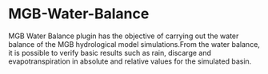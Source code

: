# MGB-Water-Balance
MGB Water Balance plugin has the objective of carrying out the water balance of the MGB hydrological model simulations.From the water balance, it is possible to verify basic results such as rain, discarge and evapotranspiration in absolute and relative values for the simulated basin.
